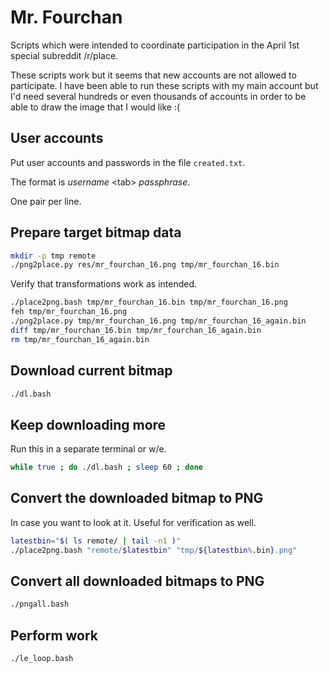 # Mr. Fourchan

Scripts which were intended to coordinate participation
in the April 1st special subreddit /r/place.

These scripts work but it seems that new accounts are not allowed to
participate. I have been able to run these scripts with my main account
but I'd need several hundreds or even thousands of accounts in order
to be able to draw the image that I would like :(

## User accounts

Put user accounts and passwords in the file `created.txt`.

The format is *username* &lt;tab&gt; *passphrase*.

One pair per line.

## Prepare target bitmap data

```bash
mkdir -p tmp remote
./png2place.py res/mr_fourchan_16.png tmp/mr_fourchan_16.bin
```

Verify that transformations work as intended.

```bash
./place2png.bash tmp/mr_fourchan_16.bin tmp/mr_fourchan_16.png
feh tmp/mr_fourchan_16.png
./png2place.py tmp/mr_fourchan_16.png tmp/mr_fourchan_16_again.bin
diff tmp/mr_fourchan_16.bin tmp/mr_fourchan_16_again.bin
rm tmp/mr_fourchan_16_again.bin
```

## Download current bitmap

```bash
./dl.bash
```

## Keep downloading more

Run this in a separate terminal or w/e.

```bash
while true ; do ./dl.bash ; sleep 60 ; done
```

## Convert the downloaded bitmap to PNG

In case you want to look at it. Useful for verification as well.

```bash
latestbin="$( ls remote/ | tail -n1 )"
./place2png.bash "remote/$latestbin" "tmp/${latestbin%.bin}.png"
```

## Convert all downloaded bitmaps to PNG

```bash
./pngall.bash
```

## Perform work

```bash
./le_loop.bash
```

